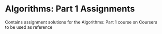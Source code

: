 # Algorithms: Part 1 Assignments
Contains assignment solutions for the Algorithms: Part 1 course on Coursera to be used as reference
